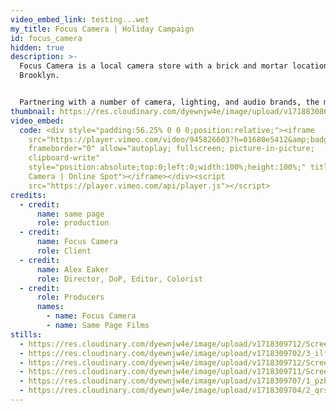 ```yaml
---
video_embed_link: testing...wet
my_title: Focus Camera | Holiday Campaign
id: focus_camera
hidden: true
description: >-
  Focus Camera is a local camera store with a brick and mortar location in South
  Brooklyn. 


  Partnering with a number of camera, lighting, and audio brands, the mission was to shoot a campaign focused on Brooklyn's creative community and how gear helps them achieve their artistic pursuits. 
thumbnail: https://res.cloudinary.com/dyewnjw4e/image/upload/v1718830863/thumb_uc95rc.jpg
video_embed:
  code: <div style="padding:56.25% 0 0 0;position:relative;"><iframe
    src="https://player.vimeo.com/video/945826603?h=01680e5412&amp;badge=0&amp;autopause=0&amp;player_id=0&amp;app_id=58479"
    frameborder="0" allow="autoplay; fullscreen; picture-in-picture;
    clipboard-write"
    style="position:absolute;top:0;left:0;width:100%;height:100%;" title="Focus
    Camera | Online Spot"></iframe></div><script
    src="https://player.vimeo.com/api/player.js"></script>
credits:
  - credit:
      name: same page
      role: production
  - credit:
      name: Focus Camera
      role: Client
  - credit:
      name: Alex Eaker
      role: Director, DoP, Editor, Colorist
  - credit:
      role: Producers
      names:
        - name: Focus Camera
        - name: Same Page Films
stills:
  - https://res.cloudinary.com/dyewnjw4e/image/upload/v1718309712/Screenshot_2024-06-07_at_9.42.48_AM_s1ssmz.png
  - https://res.cloudinary.com/dyewnjw4e/image/upload/v1718309702/3_ilff1i.jpg
  - https://res.cloudinary.com/dyewnjw4e/image/upload/v1718309712/Screenshot_2024-06-07_at_9.43.36_AM_dbo8t6.png
  - https://res.cloudinary.com/dyewnjw4e/image/upload/v1718309711/Screenshot_2024-06-07_at_9.44.21_AM_uhsdgs.png
  - https://res.cloudinary.com/dyewnjw4e/image/upload/v1718309707/1_pzb1b7.jpg
  - https://res.cloudinary.com/dyewnjw4e/image/upload/v1718309704/2_qrskc9.jpg
---
```


